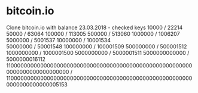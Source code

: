 # bitcoin.io
Clone bitcoin.io with balance
23.03.2018 - checked keys
10000 / 22214
50000 / 63064
100000 / 113005
500000 / 513060
1000000 / 1006207 
5000000 / 5001537 
10000000 / 10001534  
50000000 / 50001548 
100000000 / 100001509
500000000 / 500001512 
1000000000 / 1000001500 
5000000000 / 5000001511 
5000000000000 / 5000000016112 
1100000000000000000000000000000000000000000000000000000000000000000000000000 / 1100000000000000000000000000000000000000000000000000000000000000000000005153 
